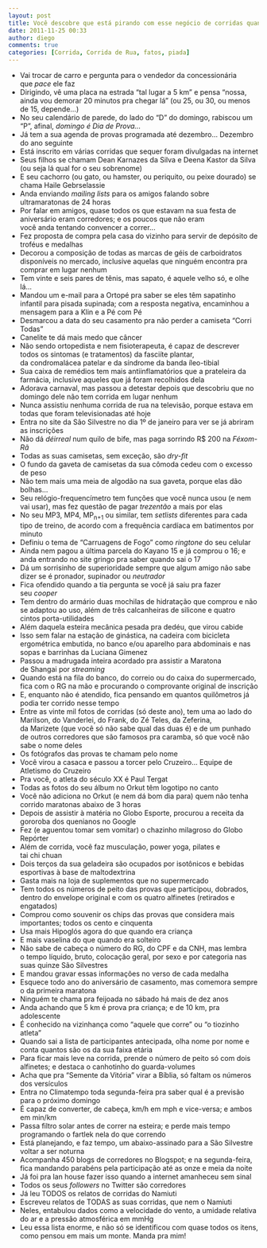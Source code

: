 ```yaml
---
layout: post
title: Você descobre que está pirando com esse negócio de corridas quando...
date: 2011-11-25 00:33
author: diego
comments: true
categories: [Corrida, Corrida de Rua, fatos, piada]
---
```

<ul>
	<li>Vai trocar de carro e pergunta para o vendedor da concessionária que <em>pace</em> ele faz</li>
	<li>Dirigindo, vê uma placa na estrada “tal lugar a 5 km” e pensa “nossa, ainda vou demorar 20 minutos pra chegar lá” (ou 25, ou 30, ou menos de 15, depende...)</li>
	<li>No seu calendário de parede, do lado do “D” do domingo, rabiscou um “P”, afinal, <em>domingo é Dia de Prova...</em></li>
	<li>Já tem a sua agenda de provas programada até dezembro... Dezembro do ano seguinte</li>
	<li>Está inscrito em várias corridas que sequer foram divulgadas na internet</li>
	<li>Seus filhos se chamam Dean Karnazes da Silva e Deena Kastor da Silva (ou seja lá qual for o seu sobrenome)</li>
	<li>E seu cachorro (ou gato, ou hamster, ou periquito, ou peixe dourado) se chama Haile Gebrselassie</li>
	<li>Anda enviando <em>mailing lists</em> para os amigos falando sobre ultramaratonas de 24 horas</li>
	<li>Por falar em amigos, quase todos os que estavam na sua festa de aniversário eram corredores; e os poucos que não eram você anda tentando convencer a correr...</li>
	<li>Fez proposta de compra pela casa do vizinho para servir de depósito de troféus e medalhas</li>
	<li>Decorou a composição de todas as marcas de géis de carboidratos disponíveis no mercado, inclusive aquelas que ninguém encontra pra comprar em lugar nenhum</li>
	<li>Tem vinte e seis pares de tênis, mas sapato, é aquele velho só, e olhe lá...</li>
	<li>Mandou um e-mail para a Ortopé pra saber se eles têm sapatinho infantil para pisada supinada; com a resposta negativa, encaminhou a mensagem para a Klin e a Pé com Pé</li>
	<li>Desmarcou a data do seu casamento pra não perder a camiseta “Corri Todas”</li>
	<li>Canelite te dá mais medo que câncer</li>
	<li>Não sendo ortopedista e nem fisioterapeuta, é capaz de descrever todos os sintomas (e tratamentos) da fasciíte plantar, da condromalácea patelar e da síndrome da banda íleo-tibial</li>
	<li>Sua caixa de remédios tem mais antiinflamatórios que a prateleira da farmácia, inclusive aqueles que já foram recolhidos dela</li>
	<li>Adorava carnaval, mas passou a detestar depois que descobriu que no domingo dele não tem corrida em lugar nenhum</li>
	<li>Nunca assistiu nenhuma corrida de rua na televisão, porque estava em todas que foram televisionadas até hoje</li>
	<li>Entra no site da São Silvestre no dia 1º de janeiro para ver se já abriram as inscrições</li>
	<li>Não dá <em>déirreal</em> num quilo de bife, mas paga sorrindo R$ 200 na <em>Féxom-Rã</em></li>
	<li>Todas as suas camisetas, sem exceção, são <em>dry-fit</em></li>
	<li>O fundo da gaveta de camisetas da sua cômoda cedeu com o excesso de peso</li>
	<li>Não tem mais uma meia de algodão na sua gaveta, porque elas dão bolhas...</li>
	<li>Seu relógio-frequencímetro tem funções que você nunca usou (e nem vai usar), mas fez questão de pagar <em>trezentão</em> a mais por elas</li>
	<li>No seu MP3, MP4, MP<sub>n</sub><sub>+1</sub> ou similar, tem <em>setlists</em> diferentes para cada tipo de treino, de acordo com a frequência cardíaca em batimentos por minuto</li>
	<li>Definiu o tema de “Carruagens de Fogo” como <em>ringtone</em> do seu celular</li>
	<li>Ainda nem pagou a última parcela do Kayano 15 e já comprou o 16; e anda entrando no site gringo pra saber quando sai o 17</li>
	<li>Dá um sorrisinho de superioridade sempre que algum amigo não sabe dizer se é pronador, supinador ou <em>neutrador</em></li>
	<li>Fica ofendido quando a tia pergunta se você já saiu pra fazer seu <em>cooper</em></li>
	<li>Tem dentro do armário duas mochilas de hidratação que comprou e não se adaptou ao uso, além de três calcanheiras de silicone e quatro cintos porta-utilidades</li>
	<li>Além daquela esteira mecânica pesada pra dedéu, que virou cabide</li>
	<li>Isso sem falar na estação de ginástica, na cadeira com bicicleta ergométrica embutida, no banco e/ou aparelho para abdominais e nas sopas e barrinhas da Luciana Gimenez</li>
	<li>Passou a madrugada inteira acordado pra assistir a Maratona de Shangai por <em>streaming</em></li>
	<li>Quando está na fila do banco, do correio ou do caixa do supermercado, fica com o RG na mão e procurando o comprovante original de inscrição</li>
	<li>E, enquanto não é atendido, fica pensando em quantos quilômetros já podia ter corrido nesse tempo</li>
	<li>Entre as vinte mil fotos de corridas (só deste ano), tem uma ao lado do Marilson, do Vanderlei, do Frank, do Zé Teles, da Zeferina, da Marizete (que você só não sabe qual das duas é) e de um punhado de outros corredores que são famosos pra caramba, só que você não sabe o nome deles</li>
	<li>Os fotógrafos das provas te chamam pelo nome</li>
	<li>Você virou a casaca e passou a torcer pelo Cruzeiro... Equipe de Atletismo do Cruzeiro</li>
	<li>Pra você, o atleta do século XX é Paul Tergat</li>
	<li>Todas as fotos do seu álbum no Orkut têm logotipo no canto</li>
	<li>Você não adiciona no Orkut (e nem dá bom dia para) quem não tenha corrido maratonas abaixo de 3 horas</li>
	<li>Depois de assistir à matéria no Globo Esporte, procurou a receita da gororoba dos quenianos no Google</li>
	<li>Fez (e aguentou tomar sem vomitar) o chazinho milagroso do Globo Repórter</li>
	<li>Além de corrida, você faz musculação, power yoga, pilates e tai chi chuan</li>
	<li>Dois terços da sua geladeira são ocupados por isotônicos e bebidas esportivas à base de maltodextrina</li>
	<li>Gasta mais na loja de suplementos que no supermercado</li>
	<li>Tem todos os números de peito das provas que participou, dobrados, dentro do envelope original e com os quatro alfinetes (retirados e engatados)</li>
	<li>Comprou como souvenir os chips das provas que considera mais importantes; todos os cento e cinquenta</li>
	<li>Usa mais Hipoglós agora do que quando era criança</li>
	<li>E mais vaselina do que quando era solteiro</li>
	<li>Não sabe de cabeça o número do RG, do CPF e da CNH, mas lembra o tempo líquido, bruto, colocação geral, por sexo e por categoria nas suas quinze São Silvestres</li>
	<li>E mandou gravar essas informações no verso de cada medalha</li>
	<li>Esquece todo ano do aniversário de casamento, mas comemora sempre o da primeira maratona</li>
	<li>Ninguém te chama pra feijoada no sábado há mais de dez anos</li>
	<li>Anda achando que 5 km é prova pra criança; e de 10 km, pra adolescente</li>
	<li>É conhecido na vizinhança como “aquele que corre” ou “o tiozinho atleta”</li>
	<li>Quando sai a lista de participantes antecipada, olha nome por nome e conta quantos são os da sua faixa etária</li>
	<li>Para ficar mais leve na corrida, prende o número de peito só com dois alfinetes; e destaca o canhotinho do guarda-volumes</li>
	<li>Acha que pra “Semente da Vitória” virar a Bíblia, só faltam os números dos versículos</li>
	<li>Entra no Climatempo toda segunda-feira pra saber qual é a previsão para o próximo domingo</li>
	<li>É capaz de converter, de cabeça, km/h em mph e vice-versa; e ambos em min/km</li>
	<li>Passa filtro solar antes de correr na esteira; e perde mais tempo programando o fartlek nela do que correndo</li>
	<li>Está planejando, e faz tempo, um abaixo-assinado para a São Silvestre voltar a ser noturna</li>
	<li>Acompanha 450 blogs de corredores no Blogspot; e na segunda-feira, fica mandando parabéns pela participação até as onze e meia da noite</li>
	<li>Já foi pra lan house fazer isso quando a internet amanheceu sem sinal</li>
	<li>Todos os seus <em>followers</em> no Twitter são corredores</li>
	<li>Já leu TODOS os relatos de corridas do Namiuti</li>
	<li>Escreveu relatos de TODAS as suas corridas, que nem o Namiuti</li>
	<li>Neles, entabulou dados como a velocidade do vento, a umidade relativa do ar e a pressão atmosférica em mmHg</li>
	<li>Leu essa lista enorme, e não só se identificou com quase todos os itens, como pensou em mais um monte. Manda pra mim!</li>
</ul>
